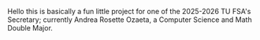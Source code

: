 Hello this is basically a fun little project for one of the 2025-2026 TU FSA's Secretary; currently Andrea Rosette Ozaeta, a Computer Science and Math Double Major. 

